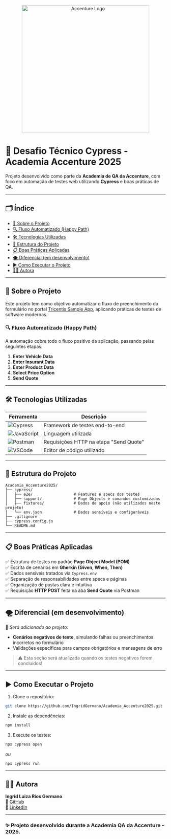 <!-- Capa -->
<p align="center">
  <img src="https://1000marcas.net/wp-content/uploads/2021/05/Accenture-Logo.png" alt="Accenture Logo" width="400"/>
</p>


# 🚀 Desafio Técnico Cypress - Academia Accenture 2025

Projeto desenvolvido como parte da **Academia de QA da Accenture**, com foco em automação de testes web utilizando **Cypress** e boas práticas de QA.

---

## 🗂️ Índice

- [🧠 Sobre o Projeto](#-sobre-o-projeto)
- [🔍 Fluxo Automatizado (Happy Path)](#-fluxo-automatizado-happy-path)
- [🛠️ Tecnologias Utilizadas](#️-tecnologias-utilizadas)
- [🧱 Estrutura do Projeto](#-estrutura-do-projeto)
- [📋 Boas Práticas Aplicadas](#-boas-práticas-aplicadas)
- [🌪️ Diferencial (em desenvolvimento)](#️-diferencial-em-desenvolvimento)
- [▶️ Como Executar o Projeto](#️-como-executar-o-projeto)
- [👩‍💻 Autora](#-autora)

---

## 🧠 Sobre o Projeto

Este projeto tem como objetivo automatizar o fluxo de preenchimento do formulário no portal [Tricentis Sample App](http://sampleapp.tricentis.com/101/app.php), aplicando práticas de testes de software modernas.

### 🔍 Fluxo Automatizado (Happy Path)

A automação cobre todo o fluxo positivo da aplicação, passando pelas seguintes etapas:

1. **Enter Vehicle Data**
2. **Enter Insurant Data**
3. **Enter Product Data**
4. **Select Price Option**
5. **Send Quote**

---

## 🛠️ Tecnologias Utilizadas

| Ferramenta | Descrição |
|-----------|-----------|
| ![Cypress](https://img.shields.io/badge/Cypress-17202C?style=flat&logo=cypress&logoColor=white) | Framework de testes end-to-end |
| ![JavaScript](https://img.shields.io/badge/JavaScript-F7DF1E?style=flat&logo=javascript&logoColor=black) | Linguagem utilizada |
| ![Postman](https://img.shields.io/badge/Postman-FF6C37?style=flat&logo=postman&logoColor=white) | Requisições HTTP na etapa "Send Quote" |
| ![VSCode](https://img.shields.io/badge/VSCode-007ACC?style=flat&logo=visual-studio-code&logoColor=white) | Editor de código utilizado |

---

## 🧱 Estrutura do Projeto

```
Academia_Accenture2025/
├── cypress/
│   ├── e2e/                  # Features e specs dos testes
│   ├── support/              # Page Objects e comandos customizados
│   ├── fixtures/             # Dados de apoio (não utilizados neste projeto)
│   └── env.json              # Dados sensíveis e configuráveis
├── .gitignore
├── cypress.config.js
└── README.md
```

---

## 📋 Boas Práticas Aplicadas

✅ Estrutura de testes no padrão **Page Object Model (POM)**  
✅ Escrita de cenários em **Gherkin (Given, When, Then)**  
✅ Dados sensíveis tratados via `Cypress.env`  
✅ Separação de responsabilidades entre specs e páginas  
✅ Organização de pastas clara e intuitiva  
✅ Requisição **HTTP POST** feita na aba **Send Quote** via Postman

---

## 🌪️ Diferencial (em desenvolvimento)

📌 *Será adicionado ao projeto:*

- **Cenários negativos de teste**, simulando falhas ou preenchimentos incorretos no formulário
- Validações específicas para campos obrigatórios e mensagens de erro

> ⚠️ Esta seção será atualizada quando os testes negativos forem concluídos!

---

## ▶️ Como Executar o Projeto

1. Clone o repositório:
```bash
git clone https://github.com/IngridGermano/Academia_Accenture2025.git
```

2. Instale as dependências:
```bash
npm install
```

3. Execute os testes:
```bash
npx cypress open
```
*ou*
```bash
npx cypress run
```

---

## 👩‍💻 Autora

**Ingrid Luiza Rios Germano**  
📎 [GitHub](https://github.com/IngridGermano)  
💼 [LinkedIn](https://www.linkedin.com/in/ingridgermano)

---

### ✨ Projeto desenvolvido durante a Academia QA da Accenture - 2025.
